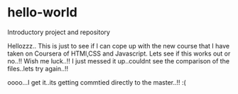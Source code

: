 # hello-world
Introductory project and repository

Hellozzz..
This is just to see if I can cope up with the new course that I have taken on Coursera of HTMl,CSS and Javascript. Lets see if this works out or no..!! Wish me luck..!! 
I just messed it up..couldnt see the comparison of the files..lets try again..!!

oooo...I get it..its getting commtied directly to the master..!! :(
